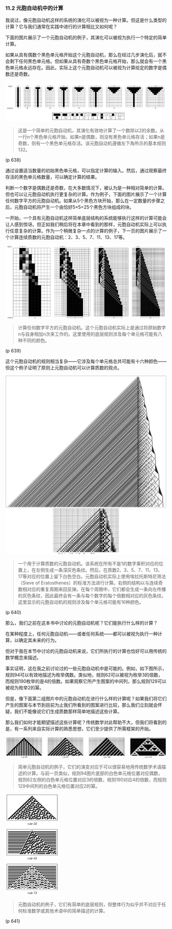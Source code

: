 ### 11.2  元胞自动机中的计算

我说过，像元胞自动机这样的系统的演化可以被视为一种计算。但这是什么类型的计算？它与我们通常在实践中进行的计算相比又如何呢？

下面的图片展示了一个元胞自动机的例子，其演化可以被视为执行一个特定的简单计算。

如果从具有偶数个黑色单元格开始这个元胞自动机，那么在经过几步演化后，就不会剩下任何黑色单元格。但如果从具有奇数个黑色单元格开始，那么就会有一个黑色单元格永远存在。因此，实际上这个元胞自动机可以被视为计算给定的数字是偶数还是奇数。

![](assets/p638.png)

>这是一个简单的元胞自动机，其演化有效地计算了一个数除以2的余数。从一行n个黑色单元格开始，如果n是偶数，则没有黑色单元格存活；如果n是奇数，则有一个黑色单元格存活。该元胞自动机遵循左下角所示的基本规则132。

(p 638)

通过设置适当数量的初始黑色单元格，可以指定计算的输入。然后，通过观察最终存活的黑色单元格数量，可以确定计算的结果。

判断一个数字是偶数还是奇数，在大多数情况下，被认为是一种相对简单的计算。但也可以让元胞自动机执行更复杂的计算。作为例子，下面的图片展示了一个计算任何数字平方的元胞自动机。如果从5个黑色方块开始，那么在一定数量的步骤之后，元胞自动机将产生一个由恰好5×5=25个黑色方块组成的块。

一开始，一个具有元胞自动机这样简单底层结构的系统能够执行这样的计算可能会让人感到惊讶。但正如我们稍后将在本章中看到的那样，元胞自动机实际上可以执行任意复杂的计算。作为一个稍微复杂一点的计算的例子，下一页的图片展示了一个计算连续质数的元胞自动机：2、3、5、7、11、13、17等。

![](assets/p639.png)

>计算任何数字平方的元胞自动机。这个元胞自动机实际上是通过将原始数字n与自身相加n次来工作的。这里使用的底层规则涉及每个单元格可能有八种不同的颜色。

(p 639)

这个元胞自动机的规则相当复杂——它涉及每个单元格总共可能有十六种颜色——但这个例子证明了原则上元胞自动机可以计算质数的观点。

![](assets/p640.png)

>一个用于计算质数的元胞自动机。该系统在所有不是1的数字乘积对应的位置上，在左侧生成一条深灰色条纹。然后，在质数2、3、5、7、11、13、17等对应的位置上留下白色空白。元胞自动机实际上使用埃拉托斯特尼筛法（Sieve of Eratosthenes）的标准方法进行计算。右侧的结构以与连续奇数相对应的重复周期来回反弹。在每个周期中，它们都会生成一条向左传播的灰色条纹，因此最终会有一条与每个数字的每个倍数相对应的灰色条纹。这里显示的元胞自动机的规则涉及每个单元格可能有16种颜色。

(p 640)

那么，我们之前在这本书中讨论的元胞自动机呢？它们能执行什么样的计算？

在某种程度上，任何元胞自动机——或者任何系统——都可以被视为执行一种计算，以确定其未来的行为。

但对于我在本节中讨论的元胞自动机来说，它们所执行的计算也恰好可以用传统的数学概念来描述。

事实证明，这在我之前讨论过的一些元胞自动机中是可能的。例如，如下图所示，规则94可以有效地描述为枚举偶数。类似地，规则62可以被视为枚举3的倍数，而规则190枚举的是4的倍数。如果观察它所产生图案的中间列，那么规则129可以被视为枚举2的幂。

但是，像下面第二组图片中的元胞自动机在进行什么样的计算呢？如果我们将它们产生的图案与本节到目前为止我们所看到的图案进行比较，那么我们立刻就会怀疑，我们不能像说它们生成质数那样简单地描述这些计算。

那么我们如何才能期望描述这些计算呢？传统数学对此帮助不大，但我们将看到的是，有一系列来自实际计算的熟悉思想，它们至少提供了所需框架的开始。

![](assets/p641_1.png)

>简单元胞自动机的例子，它们的演变对应于可以很容易地用传统数学术语描述的计算。与前一页类似，规则94图片底部的白色单元格位置对应偶数，规则62左侧的白色单元格位置对应3的倍数，规则190对应4的倍数，而规则129中间列的白色单元格位置对应2的幂。

![](assets/p641_2.png)

>元胞自动机的例子，它们有简单的底层规则，但整体行为似乎并不对应于任何标准数学或其他术语中的简单描述的计算。

(p 641)

